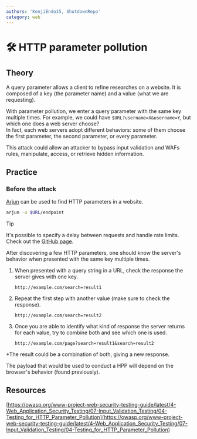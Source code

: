 ```yaml
---
authors: 'KenjiEndo15, ShutdownRepo'
category: web
---
```


# 🛠️ HTTP parameter pollution

## Theory

A query parameter allows a client to refine researches on a website. It is composed of a key (the parameter name) and a value (what we are requesting).

With parameter pollution, we enter a query parameter with the same key multiple times. For example, we could have `$URL?username=X&username=Y`, but which one does a web server choose?\
In fact, each web servers adopt different behaviors: some of them choose the first parameter, the second parameter, or every parameter.

This attack could allow an attacker to bypass input validation and WAFs rules, manipulate, access, or retrieve hidden information.

## Practice

### Before the attack

[Arjun](https://github.com/s0md3v/Arjun) can be used to find HTTP parameters in a website.

```bash
arjun -u $URL/endpoint
```

> [!TIP]
> It's possible to specify a delay between requests and handle rate limits.\
> Check out the [GitHub page](https://github.com/s0md3v/Arjun/wiki/Usage#scan-a-single-url).

After discovering a few HTTP parameters, one should know the server's behavior when presented with the same key multiple times.

1. When presented with a query string in a URL, check the response the server gives with one key.
    
    `http://example.com/search=result1`

2. Repeat the first step with another value (make sure to check the response).
    
    `http://example.com/search=result2`

3. Once you are able to identify what kind of response the server returns for each value, try to combine both and see which one is used.
    
    `http://example.com/page?search=result1&search=result2`

*The result could be a combination of both, giving a new response.

The payload that would be used to conduct a HPP will depend on the browser's behavior (found previously).

## Resources

[https://owasp.org/www-project-web-security-testing-guide/latest/4-Web_Application_Security_Testing/07-Input_Validation_Testing/04-Testing_for_HTTP_Parameter_Pollution](https://owasp.org/www-project-web-security-testing-guide/latest/4-Web_Application_Security_Testing/07-Input_Validation_Testing/04-Testing_for_HTTP_Parameter_Pollution)
